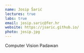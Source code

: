 ```yaml
---
name: Josip Šarić
lectures: true
labs: true
email: josip.saric@fer.hr
website: https://jsaric.github.io/
photo: josip.jpg
---
```


Computer Vision Padawan